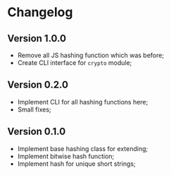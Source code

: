 # Changelog

## Version 1.0.0

- Remove all JS hashing function which was before;
- Create CLI interface for `crypto` module;

## Version 0.2.0

- Implement CLI for all hashing functions here;
- Small fixes;

## Version 0.1.0

- Implement base hashing class for extending;
- Implement bitwise hash function;
- Implement hash for unique short strings;
